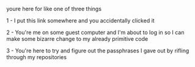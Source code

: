 youre here for like one of three things

1 - I put this link somewhere and you accidentally clicked it

2 - You're me on some guest computer and I'm about to log in so I can make some bizarre change to my already primitive code

3 - You're here to try and figure out the passphrases I gave out by rifling through my repositories
